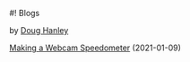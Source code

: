 #! Blogs

by [Doug Hanley](/)

[Making a Webcam Speedometer](?src=waroncars/waroncars.md) (2021-01-09)
